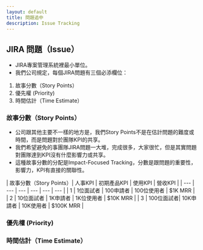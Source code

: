 ```yaml
---
layout: default
title: 問題追中
description: Issue Tracking
---
```


## JIRA 問題（Issue）

* JIRA專案管理系統裡最小單位。
* 我們公司規定，每個JIRA問題有三個必添欄位：

1. 故事分數（Story Points）
1. 優先權 (Priority)
1. 時間估計（Time Estimate）


### 故事分數（Story Points）

* 公司跟其他主要不一樣的地方是，我們Story Points不是在估計問題的難度或時間，而是問題對於團隊KPI的共享。
* 我們希望避免的事團隊JIRA問題一大堆，完成很多，大家很忙，但是其實問題對團隊達到KPI沒有什麼影響力或共享。
* 這種故事分數的分配是Impact-Focused Tracking，分數是跟問題的重要性，影響力，KPI有直接的關聯性。

| 故事分數（Story Points）| 人事KPI | 初期產品KPI | 使用KPI | 營收KPI |
| --- | --- | --- | --- | --- | --- |
| 1 | 1位面試者 | 100申請者 | 100位使用者 | $1K MRR |
| 2 | 10位面試者 | 1K申請者 | 1K位使用者 | $10K MRR |
| 3 | 100位面試者| 10K申請者 | 10K使用者 | $100K MRR |

### 優先權 (Priority)
### 時間估計（Time Estimate）
